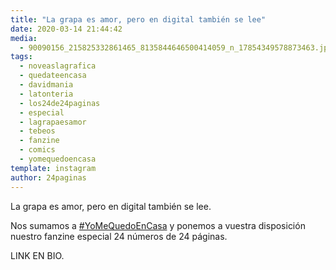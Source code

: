```yaml
---
title: "La grapa es amor, pero en digital también se lee"
date: 2020-03-14 21:44:42
media: 
  - 90090156_215825332861465_8135844646500414059_n_17854349578873463.jpg
tags: 
  - noveaslagrafica
  - quedateencasa
  - davidmania
  - latonteria
  - los24de24paginas
  - especial
  - lagrapaesamor
  - tebeos
  - fanzine
  - comics
  - yomequedoencasa
template: instagram
author: 24paginas
---
```


La grapa es amor, pero en digital también se lee.


Nos sumamos a [#YoMeQuedoEnCasa](/tags/yomequedoencasa) y ponemos a vuestra disposición nuestro fanzine especial 24 números de 24 páginas.

LINK EN BIO.







